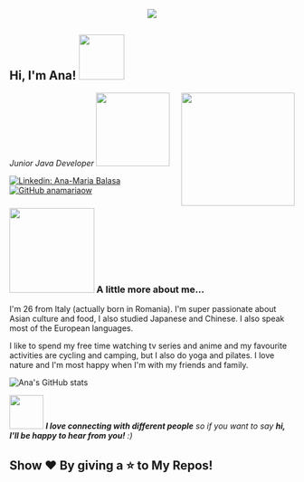 <p align="center"><img src="https://i.imgur.com/A6bWGFl.gif"/></p>

<h2> Hi, I'm Ana! <img src="https://media.giphy.com/media/IzL0gtAuERKuESGN1t/giphy.gif" width="80"></h2>
<img align='right' src="https://media.giphy.com/media/kje0rsDyVEMEzQLPol/giphy.gif" width="200">
<p><em>Junior Java Developer <img src="https://media.giphy.com/media/fRg1SwUD8Nr0EWI75x/giphy.gif" width="130"></em></p>


[![Linkedin: Ana-Maria Balasa](https://img.shields.io/badge/-anamariabalasa-blue?style=flat-square&logo=Linkedin&logoColor=white&link=https://www.linkedin.com/in/anamaria-balasa/)](https://www.linkedin.com/in/anamaria-balasa/)
[![GitHub anamariaow](https://img.shields.io/github/followers/anamariaow?label=follow&style=social)](https://github.com/anamariaow)


### <img src="https://media.giphy.com/media/fRg1SwUD8Nr0EWI75x/giphy.gif" width="150"> A little more about me...  

<p>I'm 26 from Italy (actually born in Romania). I'm super passionate about Asian culture and food, I also studied Japanese and Chinese.
I also speak most of the European languages.</p> 
<p>I like to spend my free time watching tv series and anime and my favourite activities are cycling and camping, but I also do yoga and pilates.
I love nature and I'm most happy when I'm with my friends and family.</p> 

![Ana's GitHub stats](https://github-readme-stats.vercel.app/api?username=anamariaow&show_icons=true&theme=merko&&hide_border=true)


<img src="https://media.giphy.com/media/v1.Y2lkPTc5MGI3NjExZDZvcWM2ZTc0cHdrMjU4bWVkdXpvbzZwMjBsenVwZDNpc2I0YnZxNCZlcD12MV9zdGlja2Vyc19zZWFyY2gmY3Q9cw/S8qzKgooCxZikuVbtS/giphy.gif" width="60"> <em><b>I love connecting with different people</b> so if you want to say <b>hi, I'll be happy to hear from you!</b> :)</em>


## Show ❤️ By giving a ⭐ to My Repos!
